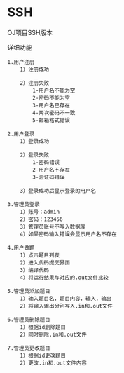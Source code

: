 # SSH
OJ项目SSH版本

详细功能

	1.用户注册
		1）注册成功
		
		2）注册失败
			1-用户名不能为空
			2-密码不能为空
			3-用户名已存在
			4-两次密码不一致
			5-邮箱格式错误
   	 
	2.用户登录
		1）登录成功
		
		2）登录失败
			1-密码错误
			2-用户名不存在
			3-验证码错误
			
		3）登录成功后显示登录的用户名	
		
	3.管理员登录
		1）账号：admin
		2）密码：123456
		3）管理员账号不写入数据库
		4）如果密码输入错误会显示用户名不存在
	
	4.用户做题
		1）点击题目列表
		2）进入代码提交界面
		3）编译代码
		4）将运行结果与对应的.out文件比较
		
	5.管理员添加题目
		1）输入题目名，题目内容，输入，输出
		2）将输入输出分别写入.in和.out文件
		
	6.管理员删除题目
		1）根据id删除题目
		2）同时删除.in和.out文件
		
	7.管理员更改题目	
		1）根据id更改题目
		2）更改.in和.out文件内容
		
		
		
